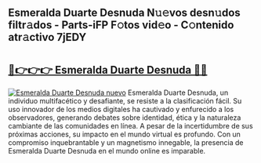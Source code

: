 ## Esmeralda Duarte Desnuda N𝚞𝚎vos desn𝚞dos filtr𝚊dos - Parts-iFP F𝚘tos vid𝚎o - C𝚘ntenido atr𝚊ctivo 7jEDY

# <h2><a href="http://mb701u.tromn.icu/?c=Esmeralda+Duarte+Desnuda">🔗👉👉👉 Esmeralda Duarte Desnuda 🔗🔗</a></h2>

[![Esmeralda Duarte Desnuda nuevo](https://i.imgur.com/pEAQMta.gif)](http://mb701u.tromn.icu/?c=Esmeralda+Duarte+Desnuda)
Esmeralda Duarte Desnuda, un individuo multifacético y desafiante, se resiste a la clasificación fácil. Su uso innovador de los medios digitales ha cautivado y enfurecido a los observadores, generando debates sobre identidad, ética y la naturaleza cambiante de las comunidades en línea. A pesar de la incertidumbre de sus próximas acciones, su impacto en el mundo virtual es profundo. Con un compromiso inquebrantable y un magnetismo innegable, la presencia de Esmeralda Duarte Desnuda en el mundo online es imparable.
